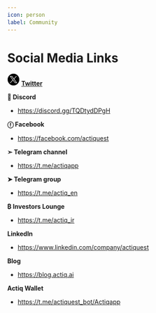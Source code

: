 ```yaml
---
icon: person
label: Community
---
```

# Social Media Links


<img style="float: left-center;" src="/assets/images/twitternew.svg" width="28" height="28"> [**Twitter**](https://twitter.com/actiqapp "**Twitter**")

**👾 Discord**
- https://discord.gg/TQDtydDPgH

**ⓕ Facebook**
- https://facebook.com/actiquest

**➣ Telegram channel**
- https://t.me/actiqapp

**➤ Telegram group**
- https://t.me/actiq_en

**₿ Investors Lounge**
- https://t.me/actiq_ir

**LinkedIn**
-  https://www.linkedin.com/company/actiquest

**Blog**
-  https://blog.actiq.ai

**Actiq Wallet**
-  https://t.me/actiquest_bot/Actiqapp

